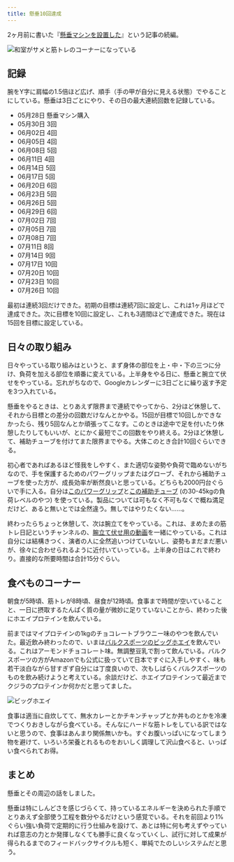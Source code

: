 ```yaml
---
title: 懸垂10回達成
---
```

2ヶ月前に書いた『[懸垂マシンを設置した](https://r7kamura.com/articles/2022-05-28-chinning-machine-st115)』という記事の続編。

![](https://lh3.googleusercontent.com/docs/ADP-6oF6iR47vrQJ4_xkKNVxXoOpbBVJEgbsKwDsniaTGCwsti61z4NzwYqR9lmhWF-_tqn_Vf-1AnrqvR6i6OfQsyvjNWW_c__9OFNrVqf79pxMHmpRpAoOhNcFuaoraQ4jQ6SCjLXW-RW_KzOAFdDj7DikJHwNK9qTfzD3kE1v5ZyjycR_EeL2xpXG67dTKdoxOYw7iGoxdQEAGkUTTliVdWCxLwkweN5U0_ygaAysNyAVtaRBBnTE2yQIf5-_RDqEPzyYSv-hCuHvzkzGbe_GDlWeZEKyLAngKxKwkrBd2CwBWmfcntkqC4MevaNaEXHuQCgbi1DYNtwQchaiZiVrkdTnIUJc8zpD3sVDcgbiJwnKoPqhM7vdLcJfSB1WIZMDg-J1kV8gr9sV7M6LdBzBTj2mPAW_w2lKKOjFxSvYju1O5tbm8IH6o9jHIxzrnXnM4pcdnEKEy_MW79myTniOSde0RRhZAvo0lvf3JU28wwu-MuXwpM_BkEYPL6VfNkfEt3ZQw-CamFuIoZibEIsjIzG8oHajaChC3ycAclMjPhGTzOOplhIDMmMc_HabrF-My5w63aKAKc54jxHbUGHer7Hmavn49aLYoh-0eS5C3jpsiRN6yPdNbHn0csARyFYA4helfswfR1nFqAJ16NnDBHD8uNXTGVBvotvV90rV-FwMwN4KFR8-xJKecEA3ko6txMy1ClZMcOvW1lwAN_FC1iFrZ2ouX_fdLeQezZR1xgch6iEgDG1EQJbCVg-2J78xtU-kGVCB3WwszyRhC0WQr_vLBefJbWojwrrAZ-Vt_hkIjphgvsurZdyNw-F0DSLFCWek8zekZN3UtvMi8-Ue_JjAhxba0tcActE6egiKIXgdfzBF0zdA_Hg2q0qXvFLzdghAu5YzJttq3ozl1Eq3fgj1HeBQGEVYXd42fYP63rf7w8J-K7DW-sDESnKHhh-M2Nteo1jlV172Kxy21eMdWFS9B-cyHWtRfLi9lP4GwI-Vv27d0BlrYo10HekDD-K2BxbYnUSQGAXkkY5GupOJDN2_ydGd9f9fPOj70ZAh86yxeDYeCBjNqQLzQBdXejmcRWym3DHA-bhvU1Nx25QXdQNONZ7Y5INCTh-LYFpX6Kp6uqPmeF6Mr6uhIJCiilze2pAi5BuCXG6pfMZaXhoiLiNHQSmCLmGDKymJqnPN9ZdBZPZySD6dGnZBc6Xyu6y7oH5u66NXRK9kiZiK-bW73jiruhdzjoGJ9-V6uix5538705EGEQ "和室がサメと筋トレのコーナーになっている")

記録
--

腕をY字に肩幅の1.5倍ほど広げ、順手（手の甲が自分に見える状態）でやることにしている。懸垂は3日ごとにやり、その日の最大連続回数を記録している。

*   05月28日 懸垂マシン購入
*   05月30日 3回
*   06月02日 4回
*   06月05日 4回
*   06月08日 5回
*   06月11日 4回
*   06月14日 5回
*   06月17日 5回
*   06月20日 6回
*   06月23日 5回
*   06月26日 5回
*   06月29日 6回
*   07月02日 7回
*   07月05日 7回
*   07月08日 7回
*   07月11日 8回
*   07月14日 9回
*   07月17日 10回
*   07月20日 10回
*   07月23日 10回
*   07月26日 10回

最初は連続3回だけできた。初期の目標は連続7回に設定し、これは1ヶ月ほどで達成できた。次に目標を10回に設定し、これも3週間ほどで達成できた。現在は15回を目標に設定している。

日々の取り組み
-------

日々やっている取り組みはというと、まず身体の部位を上・中・下の三つに分け、負荷を加える部位を順番に変えている。上半身をやる日に、懸垂と腕立て伏せをやっている。忘れがちなので、Googleカレンダーに3日ごとに繰り返す予定を3つ入れている。

懸垂をやるときは、とりあえず限界まで連続でやってから、2分ほど休憩して、それから目標との差分の回数だけなんとかやる。15回が目標で10回しかできなかったら、残り5回なんとか頑張ってこなす。このときは途中で足を付いたり休憩したりしてもいいが、とにかく最短でこの回数をやり終える。2分ほど休憩して、補助チューブを付けてまた限界までやる。大体このとき合計10回ぐらいできる。

初心者であればあるほど怪我をしやすく、また適切な姿勢や負荷で臨めないがちなので、手を保護するためのパワーグリップまたはグローブ、それから補助チューブを使った方が、成長効率が断然良いと思っている。どちらも2000円台ぐらいで手に入る。自分は[このパワーグリップ](https://www.amazon.co.jp/dp/B07SN3K6QY)と[この補助チューブ](https://www.amazon.co.jp/dp/B08J3RLXRD) (の30-45kgの負荷レベルのやつ) を使っている。製品については可もなく不可もなくで概ね満足だけど、あると無いとでは全然違う。無しではやりたくない……。

終わったらちょっと休憩して、次は腕立てをやっている。これは、まめたまの筋トレ日記というチャンネルの、[腕立て伏せ用の動画](https://www.youtube.com/watch?v=AL6KJ4gPx0c&list=PLJWXeNPGozjtVGumqcAacWnJxX7YsNo4e&index=3&ab_channel=%E3%81%BE%E3%82%81%E3%81%9F%E3%81%BE%E3%81%AE%E7%AD%8B%E3%83%88%E3%83%AC%E6%97%A5%E8%A8%98)を一緒にやっている。これは自分には結構きつく、演者の人に全然追いつけていないし、姿勢もまだまだ悪いが、徐々に合わせられるように近付いていっている。上半身の日はこれで終わり。直接的な所要時間は合計15分ぐらい。

食べものコーナー
--------

朝食が5時頃、筋トレが8時頃、昼食が12時頃。食事まで時間が空いていることと、一日に摂取するたんぱく質の量が微妙に足りていないことから、終わった後にホエイプロテインを飲んでいる。

前まではマイプロテインの1kgのチョコレートブラウニー味のやつを飲んでいた。最近飲み終わったので、いまは[バルクスポーツのビッグホエイ](https://www.amazon.co.jp/dp/B086JSPKT3)を飲んでいる。これはアーモンドチョコレート味。無調整豆乳で割って飲んでいる。バルクスポーツの方がAmazonでも公式に扱っていて日本ですぐに入手しやすく、味も若干淡白ながら甘すぎず自分には丁度良いので、次もしばらくバルクスポーツのものを飲み続けようと考えている。余談だけど、ホエイプロテインって最近までクジラのプロテインか何かだと思ってました。

![](https://lh3.googleusercontent.com/docs/ADP-6oFLGp-7mzNxXRDfWTSMMcO7iqsTQdmXLcVGF49ykEozslgEEhion-gyiMzBMSibhESHzJ7ON7KylPSAoceXTaDbHxcHFx9UlCRFmaMfWoK1t_fmtUPp4FTDH600XAs80LPXz4wfW_6Yq4cvWxQzhlRAuZRhaZQtYZL6hp8IwIkF8XRwAGYiwxKE6GMtbbENLlx3U1TiuIyVJqjbo6jb20oDFCiIFoYe7xJQE9gOAu4WB-7rDgAceE1MlnCj7Ga-Ipwe-48w9_gTlkpSK9Lm3-MkPmDX7PEYRSrZ7pIpS9Nxvxg6m5LteKzbCTu181mkWAsdzj0o8b4WGufslCs3aRbzAcuWvQet3V4TC9vhQR2xs6Qu24GHoXlXV-amG7X8LNx9wWqtnh_NUrECXcHRVzBp6hEA3ou8QP7pADF3BAnTHaRwrmHDtGrRA1BC5oar6UKRxrz0jtZzLEs5WQF0BF2meS-btjxid8sjXlCPzX4rsqeROwSwk5Qy073BMP0GDtEnDKdWl0GLYrMRBUVkpdB57dLgtvDeSKvm-kwanDRxX1BU9Gxvs-7-XW5Z1dp84-fL7GQeTaZm_0kyX_ZJ8li9I7XUY6NoyVV0fieA2eY7ZiHwVp4-ItKpPCzjAQSg6i7aeoqAXT5EQaNgoR4zmx2HOxnkDhH4_MEGD8koGdHHbHmHbHA1SvArlDoo4pBdaLhx7eUBL7AN3l_i3mtavAW7-KSs2BvnqIcj2AMKWhBGUNqkbWXiQZbMUGigVBgMJj_Caaxz4Yw-gb1APVEyekMBvHswq8X--0zrnsVl-QFQUc1A66uHKFFYX1KlWKGoWgyqHGDZxgfiK4i8Objwf17u1k353bRo_AM92Nte1-3Taulo_clODdtAcl9iebtudireAoKKKZ3rmQxruF-67YutsdllU5ffXSDGV5m7Wgv5vR5MQUIjegPZrZowQ_XNRASFmrY0d7zPGYeVGRI74tVfIU2QGcXVIU7kxk6mrRFAV7hOlOMXdcM2oA1jhrDbi1yrUSA2Es8xuz217Gwgd_5uOtnLx7HnuLU97LreZ06NK5F7SW8yb5ogM1HtMTWp1k2xDIYuboyUR8J-H8BvMMCacXkNdoVU7iZbRyiq0JdYaQvKhzrWkM9dSHjLFUIvtckCSAav3h-6pAENAaxaivyznwJaKAZGe9P4-hDvT_j7nvaOd2aGGGOKd-V-75r4DP2DDS90p-dKYcLN_XPns_c41bx_ZS4rVkoSOU1Vgp1PrQyvlw "ビッグホエイ")

食事は適当に自炊してて、無水カレーとかチキンチャップとか丼ものとかを冷凍でつくりおきしながら食べている。そんなにハードな筋トレをしている訳ではないと思うので、食事はあんまり関係無いかも。すぐお腹いっぱいになってしまう物を避けて、いろいろ栄養とれるものをおいしく調理して沢山食べると、いっぱい食べられてお得。

まとめ
---

懸垂とその周辺の話をしました。

懸垂は特にしんどさを感じづらくて、持っているエネルギーを決められた手順でとりあえず全部使う工程を数分やるだけという感覚でいる。それを前回より1%ぐらい強い負荷で定期的に行う仕組みを設けて、あとは特に何も考えずやっていれば意志の力とか発揮しなくても勝手に良くなっていくし、試行に対して成果が得られるまでのフィードバックサイクルも短く、単純でたのしいシステムだと思う。
